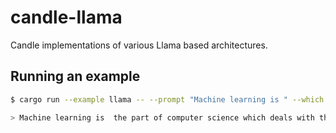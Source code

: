 # candle-llama

Candle implementations of various Llama based architectures.

## Running an example

```bash
$ cargo run --example llama -- --prompt "Machine learning is " --which v32-3b-instruct

> Machine learning is  the part of computer science which deals with the development of algorithms and
```